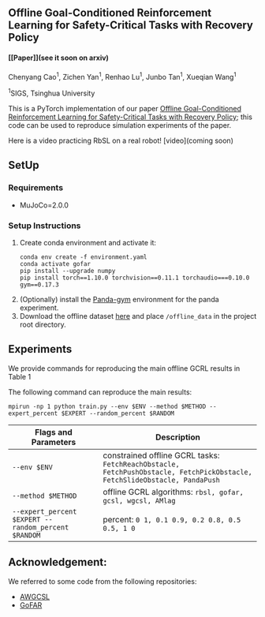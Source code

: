 ## Offline Goal-Conditioned Reinforcement Learning for Safety-Critical Tasks with Recovery Policy

#### [[Paper]](see it soon on arxiv)

Chenyang Cao<sup>1</sup>, Zichen Yan<sup>1</sup>, Renhao Lu<sup>1</sup>, Junbo Tan<sup>1</sup>, Xueqian Wang<sup>1</sup>

<sup>1</sup>SIGS, Tsinghua University

This is a PyTorch implementation of our paper [Offline Goal-Conditioned Reinforcement Learning for Safety-Critical Tasks with Recovery Policy](); this code can be used to reproduce simulation experiments of the paper. 

Here is a video practicing RbSL on a real robot!
[video](coming soon)

## SetUp
### Requirements
- MuJoCo=2.0.0

### Setup Instructions
1. Create conda environment and activate it:
     ```
     conda env create -f environment.yaml
     conda activate gofar
     pip install --upgrade numpy
     pip install torch==1.10.0 torchvision==0.11.1 torchaudio===0.10.0 gym==0.17.3
2. (Optionally) install the [Panda-gym](https://github.com/qgallouedec/panda-gym) environment for the panda experiment.
3. Download the offline dataset [here](https://drive.google.com/file/d/1niq6bK262segc7qZh8m5RRaFNygEXoBR/view) and place ```/offline_data``` in the project root directory.

## Experiments
We provide commands for reproducing the main offline GCRL results in Table 1

The following command can reproduce the main results:
```
mpirun -np 1 python train.py --env $ENV --method $METHOD --expert_percent $EXPERT --random_percent $RANDOM
```
| Flags and Parameters  | Description |
| ------------- | ------------- |
| ``--env $ENV``  | constrained offline GCRL tasks: ```FetchReachObstacle, FetchPushObstacle, FetchPickObstacle, FetchSlideObstacle, PandaPush```|
| ``--method $METHOD``  | offline GCRL algorithms: ```rbsl, gofar, gcsl, wgcsl, AMlag```|
| ``--expert_percent $EXPERT --random_percent $RANDOM``  | percent: ```0 1, 0.1 0.9, 0.2 0.8, 0.5 0.5, 1 0```|

## Acknowledgement:
We referred to some code from the following repositories:
- [AWGCSL](https://github.com/YangRui2015/AWGCSL)
- [GoFAR](https://github.com/JasonMa2016/GoFAR)
